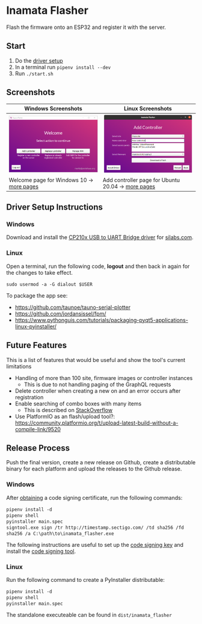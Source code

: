 # Inamata Flasher

Flash the firmware onto an ESP32 and register it with the server.

## Start

1. Do the [driver setup](#driver-setup-instructions)
3. In a terminal run `pipenv install --dev`
2. Run `./start.sh`

## Screenshots

| Windows Screenshots                                 | Linux Screenshots                                      |
| ----------------------------------------------------| ------------------------------------------------------ |
| ![Windows Welcome](screenshots/windows_welcome.png) | ![Linux Welcome](screenshots/linux_add_controller.png) |
| Welcome page for Windows 10 → [more pages][1]       | Add controller page for Ubuntu 20.04 → [more pages][2] |

## Driver Setup Instructions

### Windows

Download and install the [CP210x USB to UART Bridge driver][4] for [silabs.com][3].

### Linux

Open a terminal, run the following code,  **logout** and then back in again for the changes to take effect.

    sudo usermod -a -G dialout $USER

To package the app see:
- https://github.com/taunoe/tauno-serial-plotter
- https://github.com/jordansissel/fpm/
- https://www.pythonguis.com/tutorials/packaging-pyqt5-applications-linux-pyinstaller/

## Future Features

This is a list of features that would be useful and show the tool's current limitations

- Handling of more than 100 site, firmware images or controller instances
  - This is due to not handling paging of the GraphQL requests
- Delete controller when creating a new on and an error occurs after registration
- Enable searching of combo boxes with many items
  - This is described on [StackOverflow](https://stackoverflow.com/questions/4827207/how-do-i-filter-the-pyqt-qcombobox-items-based-on-the-text-input)
- Use PlatformIO as an flash/upload tool?: https://community.platformio.org/t/upload-latest-build-without-a-compile-link/9520

## Release Process

Push the final version, create a new release on Github, create a distributable binary for each platform and upload the releases to the Github release.

### Windows

After [obtaining](https://comodosslstore.com/codesigning.aspx) a code signing certificate, run the following commands:

    pipenv install -d
    pipenv shell
    pyinstaller main.spec
    signtool.exe sign /tr http://timestamp.sectigo.com/ /td sha256 /fd sha256 /a C:\path\to\inamata_flasher.exe

The following instructions are useful to set up the [code signing key](https://stackoverflow.com/a/64499199/6783666) and install the [code signing tool](https://stackoverflow.com/questions/31869552/how-to-install-signtool-exe-for-windows-10).

### Linux

Run the following command to create a PyInstaller distributable:

    pipenv install -d
    pipenv shell
    pyinstaller main.spec

The standalone executeable can be found in `dist/inamata_flasher`

[1]: screenshots/windows.md
[2]: screenshots/linux.md
[3]: https://www.silabs.com/developers/usb-to-uart-bridge-vcp-drivers
[4]: https://www.silabs.com/documents/public/software/CP210x_Windows_Drivers.zip
